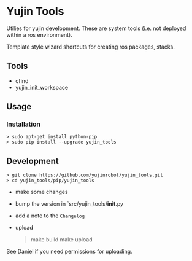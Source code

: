 Yujin Tools
=========

Utilies for yujin development. These are system tools (i.e. not deployed within a 
ros environment).

Template style wizard shortcuts for creating ros packages, stacks.

## Tools

* cfind 
* yujin_init_workspace

## Usage

### Installation

    > sudo apt-get install python-pip
    > sudo pip install --upgrade yujin_tools

## Development

    > git clone https://github.com/yujinrobot/yujin_tools.git
    > cd yujin_tools/pip/yujin_tools

* make some changes
* bump the version in `src/yujin_tools/__init__.py
* add a note to the `Changelog`
* upload

    > make build
    > make upload

See Daniel if you need permissions for uploading.
